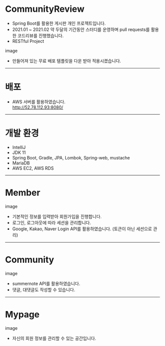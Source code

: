 # CommunityReview
- Spring Boot를 활용한 게시판 개인 프로젝트입니다.
- 2021.01 ~ 2021.02 약 두달의 기간동안 스터디를 운영하며 pull requests를 활용한 코드리뷰를 진행했습니다.
- RESTful Project

image

- 만들어져 있는 무료 배포 템플릿을 다운 받아 적용시켰습니다.

---
# 배포
- AWS 서버를 활용하였습니다. <br>
http://52.78.112.93:8080/

---
# 개발 환경
- IntelliJ
- JDK 11
- Spring Boot, Gradle, JPA, Lombok, Spring-web, mustache
- MariaDB
- AWS EC2, AWS RDS

---
# Member

image

- 기본적인 정보를 입력받아 회원가입을 진행합니다.
- 로그인, 로그아웃에 따라 세션을 관리합니다.
- Google, Kakao, Naver Login API를 활용하였습니다. (토큰이 아닌 세션으로 관리)

---
# Community

image

- summernote API를 활용하였습니다.
- 댓글, 대댓글도 작성할 수 있습니다.

---
# Mypage

image

- 자신의 회원 정보를 관리할 수 있는 공간입니다.




